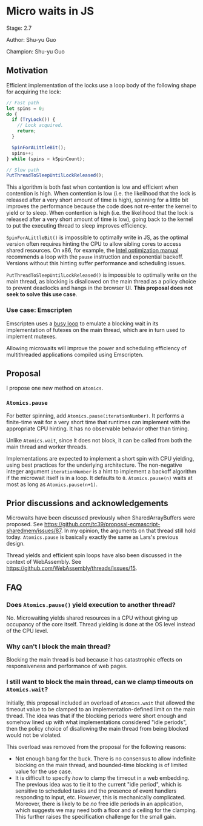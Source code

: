 # Micro waits in JS

Stage: 2.7

Author: Shu-yu Guo

Champion: Shu-yu Guo

## Motivation
Efficient implementation of the locks use a loop body of the following shape for acquiring the lock:

```javascript
// Fast path
let spins = 0;
do {
  if (TryLock()) {
    // Lock acquired.
    return;
  }

  SpinForALittleBit();
  spins++;
} while (spins < kSpinCount);

// Slow path
PutThreadToSleepUntilLockReleased();
```

This algorithm is both fast when contention is low and efficient when contention is high. When contention is low (i.e. the likelihood that the lock is released after a very short amount of time is high), spinning for a little bit improves the performance because the code does not re-enter the kernel to yield or to sleep. When contention is high (i.e. the likelihood that the lock is released after a very short amount of time is low), going back to the kernel to put the executing thread to sleep improves efficiency.

`SpinForALittleBit()` is impossible to optimally write in JS, as the optimal version often requires hinting the CPU to allow sibling cores to access shared resources. On x86, for example, the [Intel optimization manual](https://www.intel.com/content/www/us/en/content-details/671488/intel-64-and-ia-32-architectures-optimization-reference-manual-volume-1.html) recommends a loop with the `pause` instruction and exponential backoff. Versions without this hinting suffer performance and scheduling issues.

`PutThreadToSleepUntilLockReleased()` is impossible to optimally write on the main thread, as blocking is disallowed on the main thread as a policy choice to prevent deadlocks and hangs in the browser UI. **This proposal does not seek to solve this use case**.

### Use case: Emscripten

Emscripten uses a [busy loop](https://github.com/emscripten-core/emscripten/blob/bc5998833dcd0f48e90a8cb13fdf40e36480e4cb/system/lib/pthread/emscripten_futex_wait.c#L20-L112) to emulate a blocking wait in its implementation of futexes on the main thread, which are in turn used to implement mutexes.

Allowing microwaits will improve the power and scheduling efficiency of multithreaded applications compiled using Emscripten.

## Proposal

I propose one new method on `Atomics`.

### `Atomics.pause`

For better spinning, add `Atomics.pause(iterationNumber)`. It performs a finite-time wait for a very short time that runtimes can implement with the appropriate CPU hinting. It has no observable behavior other than timing.

Unlike `Atomics.wait`, since it does not block, it can be called from both the main thread and worker threads.

Implementations are expected to implement a short spin with CPU yielding, using best practices for the underlying architecture. The non-negative integer argument `iterationNumber` is a hint to implement a backoff algorithm if the microwait itself is in a loop. It defaults to `0`. `Atomics.pause(n)` waits at most as long as `Atomics.pause(n+1)`.

## Prior discussions and acknowledgements

Microwaits have been discussed previously when SharedArrayBuffers were proposed. See https://github.com/tc39/proposal-ecmascript-sharedmem/issues/87. In my opinion, the arguments on that thread still hold today. `Atomics.pause` is basically exactly the same as Lars's previous design.

Thread yields and efficient spin loops have also been discussed in the context of WebAssembly. See https://github.com/WebAssembly/threads/issues/15.

## FAQ

### Does `Atomics.pause()` yield execution to another thread?

No. Microwaiting yields shared resources in a CPU without giving up occupancy of the core itself. Thread yielding is done at the OS level instead of the CPU level.

### Why can't I block the main thread?

Blocking the main thread is bad because it has catastrophic effects on responsiveness and performance of web pages.

### I still want to block the main thread, can we clamp timeouts on `Atomics.wait`?

Initially, this proposal included an overload of `Atomics.wait` that allowed the timeout value to be clamped to an implementation-defined limit on the main thread. The idea was that if the blocking periods were short enough and somehow lined up with what implementations considered "idle periods", then the policy choice of disallowing the main thread from being blocked would not be violated.

This overload was removed from the proposal for the following reasons:

- Not enough bang for the buck. There is no consensus to allow indefinite blocking on the main thread, and bounded-time blocking is of limited value for the use case.
- It is difficult to specify _how_ to clamp the timeout in a web embedding. The previous idea was to tie it to the current "idle period", which is sensitive to scheduled tasks and the presence of event handlers responding to input, etc. However, this is mechanically complicated. Moreover, there is likely to be _no_ free idle periods in an application, which suggests we may need both a floor and a ceiling for the clamping. This further raises the specification challenge for the small gain.
